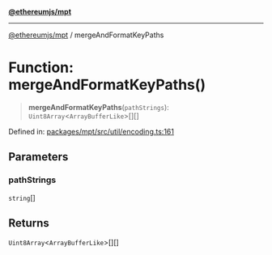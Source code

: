 [**@ethereumjs/mpt**](../README.md)

***

[@ethereumjs/mpt](../README.md) / mergeAndFormatKeyPaths

# Function: mergeAndFormatKeyPaths()

> **mergeAndFormatKeyPaths**(`pathStrings`): `Uint8Array`\<`ArrayBufferLike`\>[][]

Defined in: [packages/mpt/src/util/encoding.ts:161](https://github.com/ethereumjs/ethereumjs-monorepo/blob/master/packages/mpt/src/util/encoding.ts#L161)

## Parameters

### pathStrings

`string`[]

## Returns

`Uint8Array`\<`ArrayBufferLike`\>[][]
